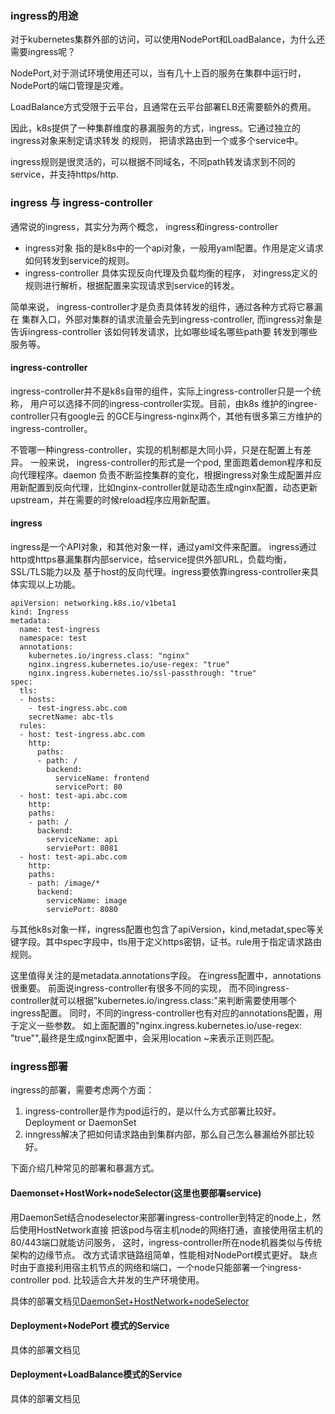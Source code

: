 ### ingress的用途
对于kubernetes集群外部的访问，可以使用NodePort和LoadBalance，为什么还需要ingress呢？

NodePort,对于测试环境使用还可以，当有几十上百的服务在集群中运行时，NodePort的端口管理是灾难。

LoadBalance方式受限于云平台，且通常在云平台部署ELB还需要额外的费用。

因此，k8s提供了一种集群维度的暴漏服务的方式，ingress。它通过独立的ingress对象来制定请求转发
的规则， 把请求路由到一个或多个service中。

ingress规则是很灵活的，可以根据不同域名，不同path转发请求到不同的service，并支持https/http.

### ingress 与 ingress-controller
通常说的ingress，其实分为两个概念， ingress和ingress-controller
- ingress对象
指的是k8s中的一个api对象，一般用yaml配置。作用是定义请求如何转发到service的规则。
- ingress-controller
具体实现反向代理及负载均衡的程序， 对ingress定义的规则进行解析，根据配置来实现请求到service的转发。

简单来说， ingress-controller才是负责具体转发的组件，通过各种方式将它暴漏在
集群入口，外部对集群的请求流量会先到ingress-controller, 而ingress对象是告诉ingress-controller 该如何转发请求，比如哪些域名哪些path要
转发到哪些服务等。 


#### ingress-controller
ingress-controller并不是k8s自带的组件，实际上ingress-controller只是一个统称，
用户可以选择不同的ingress-controller实现。目前，由k8s 维护的ingree-controller只有google云
的GCE与ingress-nginx两个，其他有很多第三方维护的ingress-controller。

不管哪一种ingress-controller，实现的机制都是大同小异，只是在配置上有差异。
一般来说， ingress-controller的形式是一个pod, 里面跑着demon程序和反向代理程序。daemon 负责不断监控集群的变化，根据ingress对象生成配置并应用新配置到反向代理，比如nginx-controller就是动态生成nginx配置，动态更新upstream，并在需要的时候reload程序应用新配置。
#### ingress
ingress是一个API对象，和其他对象一样，通过yaml文件来配置。
ingress通过http或https暴漏集群内部service，给service提供外部URL，负载均衡，SSL/TLS能力以及
基于host的反向代理。ingress要依靠ingress-controller来具体实现以上功能。

```
apiVersion: networking.k8s.io/v1beta1
kind: Ingress
metadata:
  name: test-ingress
  namespace: test
  annotations:
    kubernetes.io/ingress.class: "nginx"
    nginx.ingress.kubernetes.io/use-regex: "true"
    nginx.ingress.kubernetes.io/ssl-passthrough: "true"
spec:
  tls:
  - hosts:
    - test-ingress.abc.com
    secretName: abc-tls
  rules:
  - host: test-ingress.abc.com
    http:
      paths:
      - path: /
        backend:
          serviceName: frontend
          servicePort: 80
  - host: test-api.abc.com
    http:
    paths:
    - path: /
      backend:
        serviceName: api
        serviePort: 8081
  - host: test-api.abc.com
    http:
    paths:
    - path: /image/*
      backend:
        serviceName: image
        serviePort: 8080

```
与其他k8s对象一样，ingress配置也包含了apiVersion，kind,metadat,spec等关键字段。其中spec字段中，tls用于定义https密钥，证书。rule用于指定请求路由规则。

这里值得关注的是metadata.annotations字段。 在ingress配置中，annotations很重要。
前面说ingress-controller有很多不同的实现， 而不同ingress-controller就可以根据"kubernetes.io/ingress.class:"来判断需要使用哪个ingress配置。 同时，不同的ingress-controller也有对应的annotations配置，用于定义一些参数。
如上面配置的"nginx.ingress.kubernetes.io/use-regex: "true"",最终是生成nginx配置中，会采用location ~来表示正则匹配。 

### ingress部署
ingress的部署，需要考虑两个方面：
1. ingress-controller是作为pod运行的，是以什么方式部署比较好。Deployment or DaemonSet
2. inngress解决了把如何请求路由到集群内部，那么自己怎么暴漏给外部比较好。

下面介绍几种常见的部署和暴漏方式。

#### Daemonset+HostWork+nodeSelector(这里也要部署service)
用DaemonSet结合nodeselector来部署ingress-controller到特定的node上，然后使用HostNetwork直接
把该pod与宿主机node的网络打通，直接使用宿主机的80/443端口就能访问服务， 这时，ingress-controller所在node机器类似与传统架构的边缘节点。 改方式请求链路组简单，性能相对NodePort模式更好。
缺点时由于直接利用宿主机节点的网络和端口，一个node只能部署一个ingress-controller pod.
比较适合大并发的生产环境使用。 

具体的部署文档见[DaemonSet+HostNetwork+nodeSelector](deploy/daemonset_hostnetwork/installation_guide.md)  

#### Deployment+NodePort 模式的Service

具体的部署文档见

#### Deployment+LoadBalance模式的Service

具体的部署文档见
